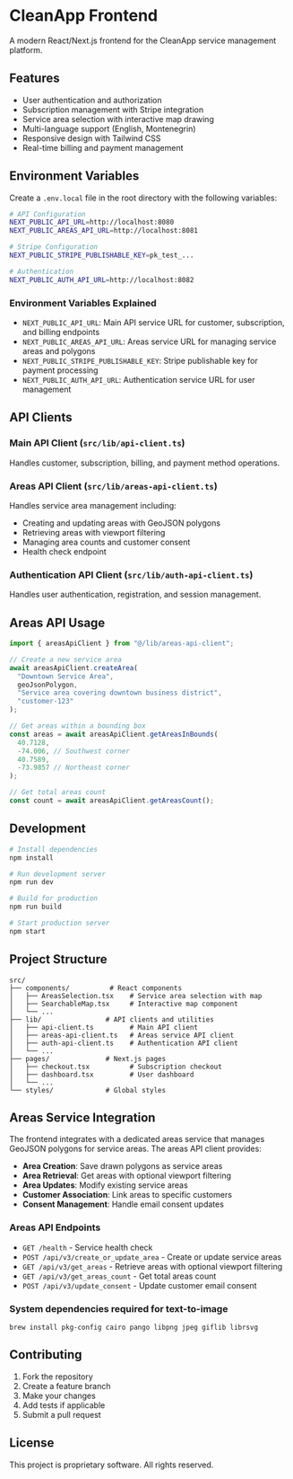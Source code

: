 # CleanApp Frontend

A modern React/Next.js frontend for the CleanApp service management platform.

## Features

- User authentication and authorization
- Subscription management with Stripe integration
- Service area selection with interactive map drawing
- Multi-language support (English, Montenegrin)
- Responsive design with Tailwind CSS
- Real-time billing and payment management

## Environment Variables

Create a `.env.local` file in the root directory with the following variables:

```bash
# API Configuration
NEXT_PUBLIC_API_URL=http://localhost:8080
NEXT_PUBLIC_AREAS_API_URL=http://localhost:8081

# Stripe Configuration
NEXT_PUBLIC_STRIPE_PUBLISHABLE_KEY=pk_test_...

# Authentication
NEXT_PUBLIC_AUTH_API_URL=http://localhost:8082
```

### Environment Variables Explained

- `NEXT_PUBLIC_API_URL`: Main API service URL for customer, subscription, and billing endpoints
- `NEXT_PUBLIC_AREAS_API_URL`: Areas service URL for managing service areas and polygons
- `NEXT_PUBLIC_STRIPE_PUBLISHABLE_KEY`: Stripe publishable key for payment processing
- `NEXT_PUBLIC_AUTH_API_URL`: Authentication service URL for user management

## API Clients

### Main API Client (`src/lib/api-client.ts`)

Handles customer, subscription, billing, and payment method operations.

### Areas API Client (`src/lib/areas-api-client.ts`)

Handles service area management including:

- Creating and updating areas with GeoJSON polygons
- Retrieving areas with viewport filtering
- Managing area counts and customer consent
- Health check endpoint

### Authentication API Client (`src/lib/auth-api-client.ts`)

Handles user authentication, registration, and session management.

## Areas API Usage

```typescript
import { areasApiClient } from "@/lib/areas-api-client";

// Create a new service area
await areasApiClient.createArea(
  "Downtown Service Area",
  geoJsonPolygon,
  "Service area covering downtown business district",
  "customer-123"
);

// Get areas within a bounding box
const areas = await areasApiClient.getAreasInBounds(
  40.7128,
  -74.006, // Southwest corner
  40.7589,
  -73.9857 // Northeast corner
);

// Get total areas count
const count = await areasApiClient.getAreasCount();
```

## Development

```bash
# Install dependencies
npm install

# Run development server
npm run dev

# Build for production
npm run build

# Start production server
npm start
```

## Project Structure

```
src/
├── components/          # React components
│   ├── AreasSelection.tsx    # Service area selection with map
│   ├── SearchableMap.tsx     # Interactive map component
│   └── ...
├── lib/                # API clients and utilities
│   ├── api-client.ts         # Main API client
│   ├── areas-api-client.ts   # Areas service API client
│   ├── auth-api-client.ts    # Authentication API client
│   └── ...
├── pages/              # Next.js pages
│   ├── checkout.tsx          # Subscription checkout
│   ├── dashboard.tsx         # User dashboard
│   └── ...
└── styles/             # Global styles
```

## Areas Service Integration

The frontend integrates with a dedicated areas service that manages GeoJSON polygons for service areas. The areas API client provides:

- **Area Creation**: Save drawn polygons as service areas
- **Area Retrieval**: Get areas with optional viewport filtering
- **Area Updates**: Modify existing service areas
- **Customer Association**: Link areas to specific customers
- **Consent Management**: Handle email consent updates

### Areas API Endpoints

- `GET /health` - Service health check
- `POST /api/v3/create_or_update_area` - Create or update service areas
- `GET /api/v3/get_areas` - Retrieve areas with optional viewport filtering
- `GET /api/v3/get_areas_count` - Get total areas count
- `POST /api/v3/update_consent` - Update customer email consent

### System dependencies required for text-to-image

```
brew install pkg-config cairo pango libpng jpeg giflib librsvg
```

## Contributing

1. Fork the repository
2. Create a feature branch
3. Make your changes
4. Add tests if applicable
5. Submit a pull request

## License

This project is proprietary software. All rights reserved.
